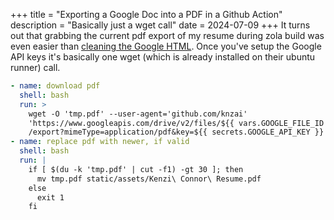 +++
title = "Exporting a Google Doc into a PDF in a Github Action"
description = "Basically just a wget call"
date = 2024-07-09
+++
It turns out that grabbing the current pdf export of my resume during zola build was even easier than [cleaning the Google HTML](@/posts/cleaning_gdocs.md). Once you've setup the Google API keys it's basically one wget (which is already installed on their ubuntu runner) call.

```yml
- name: download pdf
  shell: bash
  run: >
    wget -O 'tmp.pdf' --user-agent='github.com/knzai' 
    'https://www.googleapis.com/drive/v2/files/${{ vars.GOOGLE_FILE_ID }}\
    /export?mimeType=application/pdf&key=${{ secrets.GOOGLE_API_KEY }}'
- name: replace pdf with newer, if valid
  shell: bash
  run: |
    if [ $(du -k 'tmp.pdf' | cut -f1) -gt 30 ]; then
      mv tmp.pdf static/assets/Kenzi\ Connor\ Resume.pdf
    else
      exit 1
    fi
```